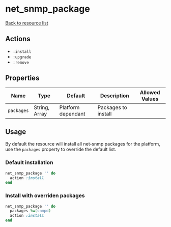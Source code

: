 # net_snmp_package

[Back to resource list](../README.md#resources)

## Actions

- `:install`
- `:upgrade`
- `:remove`

## Properties

| Name                   | Type          | Default                          | Description                                                         | Allowed Values      |
| ---------------------- | ------------- | -------------------------------- | ------------------------------------------------------------------- | ------------------- |
| `packages`             | String, Array | Platform dependant               | Packages to install                                                 |                     |

## Usage

By default the resource will install all net-snmp packages for the platform, use the `packages` property to override the default list.

### Default installation

```ruby
net_snmp_package '' do
  action :install
end
```

### Install with overriden packages

```ruby
net_snmp_package '' do
  packages %w(snmpd)
  action :install
end
```
